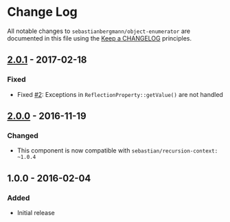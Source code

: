 # Change Log

All notable changes to `sebastianbergmann/object-enumerator` are documented in this file using the [Keep a CHANGELOG](http://keepachangelog.com/) principles.

## [2.0.1] - 2017-02-18

### Fixed

* Fixed [#2](https://github.com/sebastianbergmann/phpunit/pull/2): Exceptions in `ReflectionProperty::getValue()` are not handled

## [2.0.0] - 2016-11-19

### Changed

* This component is now compatible with `sebastian/recursion-context: ~1.0.4`

## 1.0.0 - 2016-02-04

### Added

* Initial release

[2.0.1]: https://github.com/sebastianbergmann/object-enumerator/compare/2.0.0...2.0.1
[2.0.0]: https://github.com/sebastianbergmann/object-enumerator/compare/1.0...2.0.0

